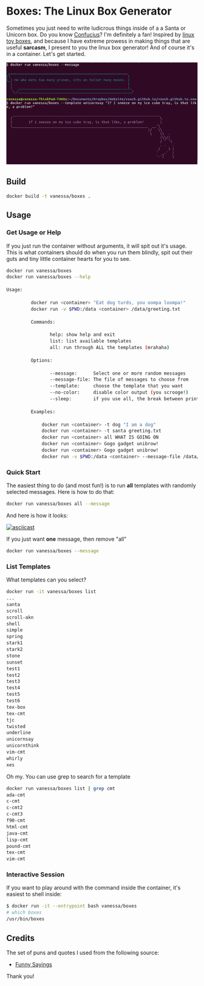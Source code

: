 # Boxes: The Linux Box Generator

Sometimes you just need to write ludicrous things inside of a a Santa or Unicorn box.
Do you know [Confucius](https://en.wikipedia.org/wiki/Confucius)? I'm definitely a fan!
Inspired by [linux toy boxes](https://opensource.com/article/18/12/linux-toy-boxes),
and because I have extreme prowess in making things that are useful **sarcasm**, 
I present to you the linux box generator! And of course it's in a container. Let's get started.

![boxes.png](boxes.png)

## Build

```bash
docker build -t vanessa/boxes .
```

## Usage

### Get Usage or Help
If you just run the container without arguments, it will spit out it's usage.
This is what containers should do when you run them blindly, spit out their
guts and tiny little container hearts for you to see.

```bash
docker run vanessa/boxes
docker run vanessa/boxes --help

Usage:

         docker run <container> "Eat dog turds, you oompa loompa!"
         docker run -v $PWD:/data <container> /data/greeting.txt

         Commands:

                help: show help and exit
                list: list available templates
                all: run through ALL the templates (mrahaha)
                
         Options:

                --message:      Select one or more random messages
                --message-file: The file of messages to choose from
                --template:     choose the template that you want
                --no-color:     disable color output (you scrooge!)
                --sleep:        if you use all, the break between prints

         Examples:

             docker run <container> -t dog "I am a dog"
             docker run <container> -t santa greeting.txt
             docker run <container> all WHAT IS GOING ON
             docker run <container> Gogo gadget unibrow!
             docker run <container> Gogo gadget unibrow!
             docker run -v $PWD:/data <container> --message-file /data/insults.txt 
```

### Quick Start
The easiest thing to do (and most fun!) is to run **all** templates with randomly
selected messages. Here is how to do that:

```bash
docker run vanessa/boxes all --message
```

And here is how it looks:

[![asciicast](https://asciinema.org/a/214790.svg)](https://asciinema.org/a/214790)

If you just want **one** message, then remove "all"

```bash
docker run vanessa/boxes --message
```

### List Templates

What templates can you select?

```bash
docker run -it vanessa/boxes list
...
santa
scroll
scroll-akn
shell
simple
spring
stark1
stark2
stone
sunset
test1
test2
test3
test4
test5
test6
tex-box
tex-cmt
tjc
twisted
underline
unicornsay
unicornthink
vim-cmt
whirly
xes
```

Oh my. You can use grep to search for a template

```bash
docker run vanessa/boxes list | grep cmt
ada-cmt
c-cmt
c-cmt2
c-cmt3
f90-cmt
html-cmt
java-cmt
lisp-cmt
pound-cmt
tex-cmt
vim-cmt
```

### Interactive Session

If you want to play around with the command inside the container, it's easiest
to shell inside:

```bash
$ docker run -it --entrypoint bash vanessa/boxes
# which boxes
/usr/bin/boxes
```


## Credits

The set of puns and quotes I used from the following source:

 - [Funny Sayings](https://github.com/aussieW/skill-confucius-say)
 
Thank you!
